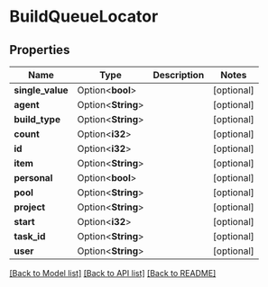 # BuildQueueLocator

## Properties

Name | Type | Description | Notes
------------ | ------------- | ------------- | -------------
**single_value** | Option<**bool**> |  | [optional]
**agent** | Option<**String**> |  | [optional]
**build_type** | Option<**String**> |  | [optional]
**count** | Option<**i32**> |  | [optional]
**id** | Option<**i32**> |  | [optional]
**item** | Option<**String**> |  | [optional]
**personal** | Option<**bool**> |  | [optional]
**pool** | Option<**String**> |  | [optional]
**project** | Option<**String**> |  | [optional]
**start** | Option<**i32**> |  | [optional]
**task_id** | Option<**String**> |  | [optional]
**user** | Option<**String**> |  | [optional]

[[Back to Model list]](../README.md#documentation-for-models) [[Back to API list]](../README.md#documentation-for-api-endpoints) [[Back to README]](../README.md)


